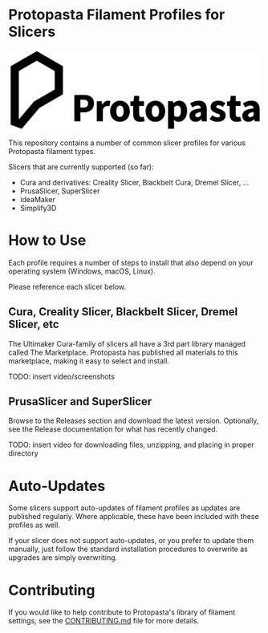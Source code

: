 # Protopasta Filament Profiles for Slicers

![Protopasta Filament Profiles for Slicers](./images/protopasta-logo.png "Protopasta Filament Profiles for Slicers")

This repository contains a number of common slicer profiles for various Protopasta filament types.

Slicers that are currently supported (so far):

- Cura and derivatives: Creality Slicer, Blackbelt Cura, Dremel Slicer, ...
- PrusaSlicer, SuperSlicer
- ideaMaker
- Simplify3D

# How to Use

Each profile requires a number of steps to install that also depend on your operating system (Windows, macOS, Linux).

Please reference each slicer below.

## Cura, Creality Slicer, Blackbelt Slicer, Dremel Slicer, etc

The Ultimaker Cura-family of slicers all have a 3rd part library managed called The Marketplace. Protopasta has published all materials to this marketplace, making it easy to select and install.

TODO: insert video/screenshots

## PrusaSlicer and SuperSlicer

Browse to the Releases section and download the latest version. Optionally, see the Release documentation for what has recently changed.

TODO: insert video for downloading files, unzipping, and placing in proper directory

# Auto-Updates

Some slicers support auto-updates of filament profiles as updates are published regularly. Where applicable, these have been included with these profiles as well.

If your slicer does not support auto-updates, or you prefer to update them manually, just follow the standard installation procedures to overwrite as upgrades are simply overwriting.

# Contributing

If you would like to help contribute to Protopasta's library of filament settings, see the [CONTRIBUTING.md](CONTRIBUTING.md) file for more details.
